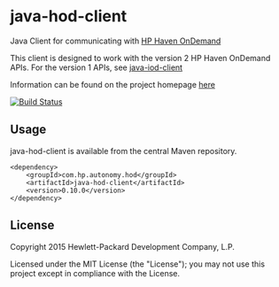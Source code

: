 # java-hod-client

Java Client for communicating with [HP Haven OnDemand](http://www.idolondemand.com)

This client is designed to work with the version 2 HP Haven OnDemand APIs.
For the version 1 APIs, see [java-iod-client](http://hpautonomy.github.io/java-iod-client)

Information can be found on the project homepage [here](http://hpautonomy.github.io/java-hod-client)

[![Build Status](https://travis-ci.org/hpautonomy/java-hod-client.svg?branch=master)](https://travis-ci.org/hpautonomy/java-hod-client)

## Usage

java-hod-client is available from the central Maven repository.

    <dependency>
        <groupId>com.hp.autonomy.hod</groupId>
        <artifactId>java-hod-client</artifactId>
        <version>0.10.0</version>
    </dependency>

## License
Copyright 2015 Hewlett-Packard Development Company, L.P.

Licensed under the MIT License (the "License"); you may not use this project except in compliance with the License.
